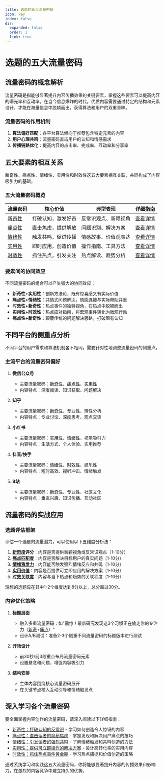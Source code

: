 ```yaml
---
title: 选题的五大流量密码
icon: key
index: false
dir:
  expanded: false
  order: 1
  link: true
---
```


# 选题的五大流量密码

## 流量密码的概念解析

流量密码是指能够显著提升内容传播效果的关键要素，掌握这些要素可以提高内容的曝光率和互动率。在当今信息爆炸的时代，优质内容需要通过特定的结构和元素设计，才能在海量信息中脱颖而出，获得算法和用户的双重青睐。

### 流量密码的作用机制

1. **算法偏好匹配**：各平台算法倾向于推荐包含特定元素的内容
2. **用户心理共鸣**：流量密码直击用户的认知和情感需求
3. **传播链路优化**：提高内容的点击率、完成率、互动率和分享率

## 五大要素的相互关系

新奇性、痛点性、情绪性、实用性和时效性这五大要素相互关联，共同构成了内容吸引力的基础。

### 五大流量密码概览

| 流量密码 | 核心价值 | 典型表现 | 详细指南 |
|---------|---------|---------|---------|
| [新奇性](./新奇性打破认知的反常识.md) | 打破认知，激发好奇 | 反常识观点、新颖视角 | [查看详情](./新奇性打破认知的反常识.md) |
| [痛点性](./痛点性直击读者的隐秘焦虑.md) | 直击焦虑，提供解放 | 问题识别、解决方案 | [查看详情](./痛点性直击读者的隐秘焦虑.md) |
| [情绪性](./情绪性引发读者的强烈共鸣.md) | 触发共鸣，促进传播 | 情感故事、价值观表达 | [查看详情](./情绪性引发读者的强烈共鸣.md) |
| [实用性](./实用性提供可立即操作的解决方案.md) | 即时应用，创造价值 | 操作指南、工具方法 | [查看详情](./实用性提供可立即操作的解决方案.md) |
| [时效性](./时效性抓住热点事件黄金期.md) | 抓住热点，引发关注 | 热点解读、趋势分析 | [查看详情](./时效性抓住热点事件黄金期.md) |

### 要素间的协同效应

不同流量密码的组合可以产生强大的协同效应：

- **新奇性+实用性**：创新方法论，既有惊喜感又有实际价值
- **痛点性+情绪性**：共情式问题解决，情感连接与实际帮助并重
- **时效性+新奇性**：热点事件的独特视角，在热点中脱颖而出
- **实用性+时效性**：热点应对指南，将宏观事件转化为微观行动
- **痛点性+新奇性**：颠覆传统的问题解决思路，打破固有认知

## 不同平台的侧重点分析

不同平台的用户需求和算法机制各不相同，需要针对性地调整流量密码的侧重点。

### 主流平台的流量密码偏好

1. **微信公众号**
   - 主要流量密码：[新奇性](./新奇性打破认知的反常识.md)、[痛点性](./痛点性直击读者的隐秘焦虑.md)、[实用性](./实用性提供可立即操作的解决方案.md)
   - 内容特点：深度阅读、知识获取、问题解决

2. **知乎**
   - 主要流量密码：[新奇性](./新奇性打破认知的反常识.md)、专业性、理性分析
   - 内容特点：专业讨论、深度思考、观点交锋

3. **小红书**
   - 主要流量密码：[实用性](./实用性提供可立即操作的解决方案.md)、[情绪性](./情绪性引发读者的强烈共鸣.md)、视觉吸引力
   - 内容特点：生活方式、个人体验、实用推荐

4. **抖音/快手**
   - 主要流量密码：[情绪性](./情绪性引发读者的强烈共鸣.md)、[时效性](./时效性抓住热点事件黄金期.md)、娱乐性
   - 内容特点：短时高效、视听冲击、情绪触发

5. **B站**
   - 主要流量密码：[新奇性](./新奇性打破认知的反常识.md)、专业性、社区文化
   - 内容特点：垂直兴趣、知识传播、互动社区

## 流量密码的实战应用

### 选题评估框架

评估一个选题的流量潜力，可以使用以下五维度分析法：

1. **[新奇度](./新奇性打破认知的反常识.md)评分**：内容是否提供新颖视角或反常识观点（1-10分）
2. **[痛点匹配度](./痛点性直击读者的隐秘焦虑.md)**：内容是否解决目标用户的真实问题（1-10分）
3. **[情绪激发力](./情绪性引发读者的强烈共鸣.md)**：内容能否触发强烈情绪反应和共鸣（1-10分）
4. **[实用价值](./实用性提供可立即操作的解决方案.md)**：内容是否提供可立即应用的解决方案（1-10分）
5. **[时效关联度](./时效性抓住热点事件黄金期.md)**：内容与当下热点和趋势的关联程度（1-10分）

理想的选题应在其中1-2个维度达到8分以上，总分超过30分。

### 内容优化策略

1. **标题层面**
   - 融入多重流量密码：如"震惊！最新研究发现这3个习惯正在偷走你的专注力（[新奇](./新奇性打破认知的反常识.md)+[痛点](./痛点性直击读者的隐秘焦虑.md)）"
   - 设计A/B测试：准备2-3个侧重不同流量密码的标题版本进行测试

2. **开场设计**
   - 前30秒/前3段重点布局流量密码元素
   - 设置悬念和问题，增强内容吸引力

3. **结构安排**
   - 主体内容围绕核心流量密码展开
   - 在关键节点植入互动引导和情绪触发点

## 深入学习各个流量密码

要全面掌握内容创作的流量密码，请深入阅读以下详细指南：

- [新奇性：打破认知的反常识](./新奇性打破认知的反常识.md) - 学习如何创造令人惊讶的内容
- [痛点性：直击读者的隐秘焦虑](./痛点性直击读者的隐秘焦虑.md) - 掌握发现和解决用户痛点的技巧
- [情绪性：引发读者的强烈共鸣](./情绪性引发读者的强烈共鸣.md) - 了解情绪触发和共鸣创造的方法
- [实用性：提供可立即操作的解决方案](./实用性提供可立即操作的解决方案.md) - 设计高转化率的实用内容
- [时效性：抓住热点事件黄金期](./时效性抓住热点事件黄金期.md) - 学习热点捕捉和价值创造的策略

通过系统学习和实践这五大流量密码，你将能够显著提升内容的传播效果和影响力，在激烈的内容竞争中建立持久的优势。